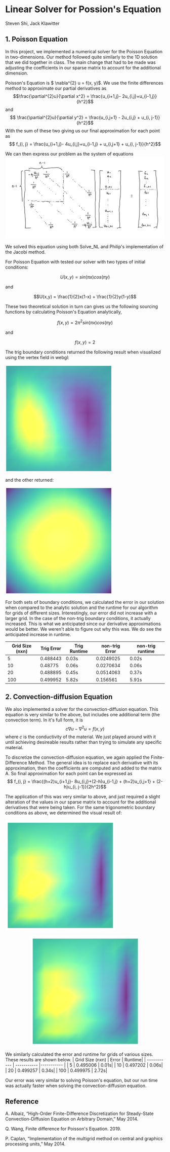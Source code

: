 # Linear Solver for Possion's Equation

Steven Shi, Jack Klawitter

## 1. Poisson Equation
In this project, we implemented a  numerical solver for the Poisson Equation in two-dimensions. Our method followed quite similarly to the 1D solution that we did together in class. The main change that had to be made was adjusting the coefficients in our sparse matrix to account for the additional dimension.

Poisson's Equation is $ \nabla^{2} u = f(x, y)$. We use the finite differences method to approximate our partial derivatives as $$\frac{\partial^{2}u}{\partial x^2} = \frac{u_{i+1,j}- 2u_{i,j}+u_{i-1,j}}{h^2}$$ and $$ \frac{\partial^{2}u}{\partial y^2} = \frac{u_{i,j+1} - 2u_{i,j} + u_{i, j-1}}{h^2}$$ With the sum of these two giving us our final approximation for each point as $$ f_{i, j} = \frac{u_{i+1,j}- 4u_{i,j}+u_{i-1,j} + u_{i,j+1} + u_{i, j-1}}{h^2}$$

We can then express our problem as the system of equations
![](./images/matrix(1).jpg)

We solved this equation using both Solve_NL and Philip's implementation of the Jacobi method. 


For Poisson Equation with tested our solver with two types of initial conditions:

$$U(x,y) = sin(\pi x)cos(\pi y)$$

and

$$U(x,y) = \frac{1}{2}x(1-x) + \frac{1}{2}y(1-y)$$

These two theoretical solution in turn can gives us the following sourcing functions by calculating Poisson's Equation analytically,

$$f(x,y) = 2\pi^2 sin(\pi x) cos(\pi y)$$

and

$$f(x,y) = 2$$

The trig boundary conditions returned the following result when visualized using the vertex field in webgl:

![](./images/trig.png)


and the other returned:

![](./images/notTrig.png)

For both sets of boundary conditions, we calculated the error in our solution when compared to the analytic solution and the runtime for our algorithm for grids of different sizes. Interestingly, our error did not increase with a larger grid. In the case of the non-trig boundary conditions, it actually increased. This is what we anticipated since our derivative approximations would be better. We weren't able to figure out why this was. We do see the anticipated increase in runtime.

| Grid Size (nxn)     | Trig Error | Trig Runtime| non-trig Error | non-trig runtime |
| ----------- | ----------- |----------- |----------- |----------- |
| 5     | 0.488443     | 0.03s|0.0249025| 0.02s|
| 10    | 0.48775     | 0.06s|0.0270634| 0.06s|
| 20     | 0.488895     | 0.45s| 0.0514063| 0.37s|
| 100    | 0.499952     | 5.82s|0.156561| 5.91s|



## 2. Convection-diffusion Equation

We also implemented a solver for the convection-diffusion equation. This equation is very similar to the above, but includes one additional term (the convection term). In it's full form, it is $$ c\nabla u - \nabla^{2} u = f(x, y) $$ where $c$ is the conductivity of the material. We just played around with it until achieving desireable results rather than trying to simulate any specific material. 

To discretize the convection-diffusion equation, we again applied the Finite-Difference Method. The general idea is to replace each derivative with its approximation, then the coefficients are computed and added to the matrix A. So final approximation for each point can be expressed as $$ f_{i, j} = \frac{(h+2)u_{i+1,j}- 8u_{i,j}+(2-h)u_{i-1,j} + (h+2)u_{i,j+1} + (2-h)u_{i, j-1}}{2h^2}$$

The application of this was very similar to above, and just required a slight alteration of the values in our sparse matrix to account for the additional derivatives that were being taken. For the same trigonometric boundary conditions as above, we determined the visual result of:

![](./images/trigConvec.png)
<p align="center">
  <img src="./images/trigConvec.png" />
</p>



We similarly calculated the error and runtime for grids of various sizes. These results are shown below.
| Grid Size (nxn)     | Error | Runtime|
| ----------- | ----------- |----------- |
| 5     | 0.495006    | 0.01s|
| 10    | 0.497202     | 0.06s|
| 20     | 0.499257     | 0.34s|
| 100    | 0.499975     | 2.72s|

Our error was very similar to solving Poisson's equation, but our run time was actually faster when solving the convection-diffusion equation.




## Reference
A. Albaiz, “High-Order Finite-Difference Discretization for Steady-State Convection-Diffusion Equation on Arbitrary Domain,” May 2014. 

Q. Wang, Finite difference for Poisson's Equation. 2019.  

P. Caplan, “Implementation of the multigrid method on central and graphics processing units,” May 2014. 
